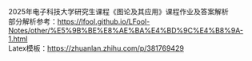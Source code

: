 2025年电子科技大学研究生课程《图论及其应用》课程作业及答案解析  
部分解析参考：https://lfool.github.io/LFool-Notes/other/%E5%9B%BE%E8%AE%BA%E4%BD%9C%E4%B8%9A-1.html  
Latex模板：https://zhuanlan.zhihu.com/p/381769429
